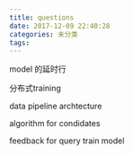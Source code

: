 ```yaml
---
title: questions
date: 2017-12-09 22:40:28
categories: 未分类
tags:
---
```


model 的延时行

分布式training

data pipeline archtecture

algorithm for condidates

feedback for query train model
